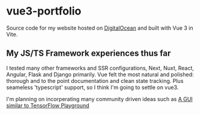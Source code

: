 # vue3-portfolio

Source code for my website hosted on [DigitalOcean](https://www.digitalocean.com/) and built with Vue 3 in Vite.

## My JS/TS Framework experiences thus far

I tested many other frameworks and SSR configurations, Next, Nuxt, React, Angular, Flask and Django primarily. Vue felt the most natural and polished: thorough and to the point documentation and clean state tracking. Plus seameless 'typescript' support, so I think I'm going to settle on vue3.

I'm planning on incorperating many community driven ideas such as [A GUI similar to TensorFlow Playground](https://playground.tensorflow.org/#activation=tanh&batchSize=10&dataset=circle&regDataset=reg-plane&learningRate=0.03&regularizationRate=0&noise=0&networkShape=4,2&seed=0.07104&showTestData=false&discretize=false&percTrainData=50&x=true&y=true&xTimesY=false&xSquared=false&ySquared=false&cosX=false&sinX=false&cosY=false&sinY=false&collectStats=false&problem=classification&initZero=false&hideText=false)
